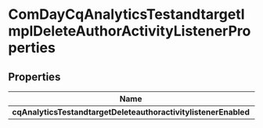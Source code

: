

# ComDayCqAnalyticsTestandtargetImplDeleteAuthorActivityListenerProperties

## Properties

Name | Type | Description | Notes
------------ | ------------- | ------------- | -------------
**cqAnalyticsTestandtargetDeleteauthoractivitylistenerEnabled** | [**ConfigNodePropertyBoolean**](ConfigNodePropertyBoolean.md) |  |  [optional]



